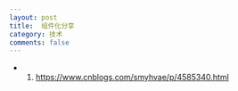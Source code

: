 ```yaml
---
layout: post
title:  组件化分享
category: 技术
comments: false
---
```


* 01. <https://www.cnblogs.com/smyhvae/p/4585340.html>
 
 
 
 
 
 
 
 
 
 
 
 
 
 
 
 
 
 
 
 
 
 
 
 
 
 
 
 